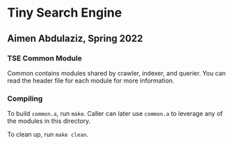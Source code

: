 # Tiny Search Engine
## Aimen Abdulaziz, Spring 2022

### TSE Common Module
Common contains modules shared by crawler, indexer, and querier. You can read the header file for each module for more information.

### Compiling

To build `common.a`, run `make`. Caller can later use `common.a` to leverage any of the modules in this directory.

To clean up, run `make clean`.